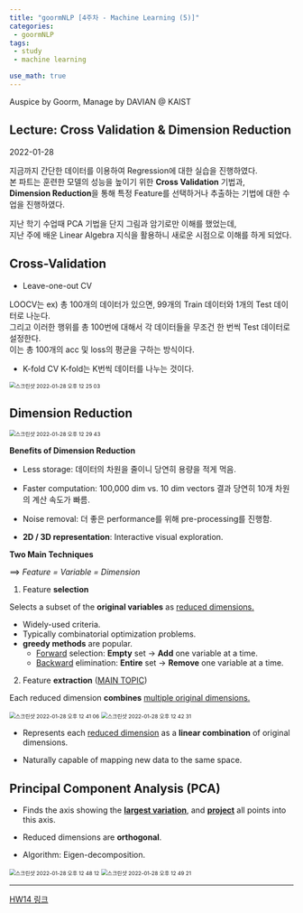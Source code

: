 ```yaml
---
title: "goormNLP [4주차 - Machine Learning (5)]"  
categories:
 - goormNLP
tags:
 - study
 - machine learning

use_math: true
---
```


Auspice by Goorm, Manage by DAVIAN @ KAIST

## Lecture: Cross Validation & Dimension Reduction

2022-01-28

지금까지 간단한 데이터를 이용하여 Regression에 대한 실습을 진행하였다.  
본 파트는 훈련한 모델의 성능을 높이기 위한 **Cross Validation** 기법과,  
**Dimension Reduction**을 통해 특정 Feature를 선택하거나 추출하는 기법에 대한 수업을 진행하였다.

지난 학기 수업때 PCA 기법을 단지 그림과 암기로만 이해를 했었는데,  
지난 주에 배운 Linear Algebra 지식을 활용하니 새로운 시점으로 이해를 하게 되었다. 



## Cross-Validation

- Leave-one-out CV

LOOCV는 ex) 총 100개의 데이터가 있으면, 99개의 Train 데이터와 1개의 Test 데이터로 나눈다.  
그리고 이러한 행위를 총 100번에 대해서 각 데이터들을 무조건 한 번씩 Test 데이터로 설정한다.  
이는 총 100개의 acc 및 loss의 평균을 구하는 방식이다.  

- K-fold CV
K-fold는 K번씩 데이터를 나누는 것이다.

<img src="https://user-images.githubusercontent.com/67947808/151482137-40d3786b-feb7-4b26-ba65-73b2c202f541.png" alt="스크린샷 2022-01-28 오후 12 25 03" style="zoom:67%;" />



## Dimension Reduction

<img src="https://user-images.githubusercontent.com/67947808/151482498-716d83e4-01d2-4420-b7e6-2a2557101dd7.png" alt="스크린샷 2022-01-28 오후 12 29 43" style="zoom:67%;" />

**Benefits of Dimension Reduction**
- Less storage: 데이터의 차원을 줄이니 당연히 용량을 적게 먹음.
- Faster computation: 100,000 dim vs. 10 dim vectors 결과 당연히 10개 차원의 계산 속도가 빠름.

- Noise removal: 더 좋은 performance를 위해 pre-processing를 진행함.

- **2D / 3D representation**: Interactive visual exploration.



**Two Main Techniques**

==> *Feature = Variable = Dimension*



1. Feature **selection**

Selects a subset of the **original variables** as <u>reduced dimensions.</u>

- Widely-used criteria.
- Typically combinatorial optimization problems.
- **greedy methods** are popular.
    - <u>Forward</u> selection: **Empty** set -> **Add** one variable at a time.
    - <u>Backward</u> elimination: **Entire** set -> **Remove** one variable at a time. 




2. Feature **extraction** (<u>MAIN TOPIC</u>)

Each reduced dimension **combines** <u>multiple original dimensions.</u>

<img src="https://user-images.githubusercontent.com/67947808/151483384-daf50fd9-ef0f-42e7-9b9f-e2ea140ffbab.png" alt="스크린샷 2022-01-28 오후 12 41 06" style="zoom:67%;" />

<img src="https://user-images.githubusercontent.com/67947808/151483508-dc94ba59-0c30-461c-ba1f-53a5dfe7ac12.png" alt="스크린샷 2022-01-28 오후 12 42 31" style="zoom:67%;" />

- Represents each <u>reduced dimension</u> as a **linear combination** of original dimensions.

- Naturally capable of mapping new data to the same space.



## Principal Component Analysis (PCA)

- Finds the axis showing the **<u>largest variation</u>**, and **<u>project</u>** all points into this axis.

- Reduced dimensions are **orthogonal**.

- Algorithm: Eigen-decomposition.

<img src="https://user-images.githubusercontent.com/67947808/151483999-efe705e8-0bfb-4c69-942d-8621bf12b814.png" alt="스크린샷 2022-01-28 오후 12 48 12" style="zoom:67%;" />

<img src="https://user-images.githubusercontent.com/67947808/151484091-7d2aa2bb-d6d9-4a05-a566-3a25279a564a.png" alt="스크린샷 2022-01-28 오후 12 49 21" style="zoom:67%;" />



---

[HW14 링크](https://github.com/wjh1065/goormNLP/blob/main/03_Machine_Learning/sol/%5BHW14%5D_Multiple_Logistic_Regression.ipynb)
